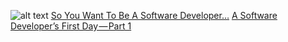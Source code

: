 ![alt text](DevArticles/medium.png)
[So You Want To Be A Software Developer…](https://codeburst.io/so-you-want-to-be-a-software-developer-174e8841c37d)
[A Software Developer’s First Day — Part 1](https://codeburst.io/a-software-developers-first-day-part-1-e1b42193633f)
